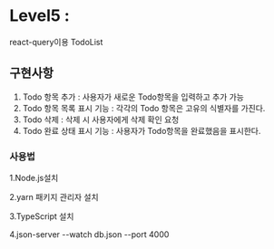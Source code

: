 # Level5 : 

react-query이용 TodoList

## 구현사항

1. Todo 항목 추가 : 사용자가 새로운 Todo항목을 입력하고 추가 가능
2. Todo 항목 목록 표시 기능 : 각각의 Todo 항목은 고유의 식별자를 가진다.
3. Todo 삭제 : 삭제 시 사용자에게 삭제 확인 요청
4. Todo 완료 상태 표시 기능 : 사용자가 Todo항목을 완료했음을 표시한다.

### 사용법

1.Node.js설치

2.yarn 패키지 관리자 설치

3.TypeScript 설치

4.json-server --watch db.json --port 4000


